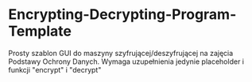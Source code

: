 # Encrypting-Decrypting-Program-Template

Prosty szablon GUI do maszyny szyfrującej/deszyfrującej na zajęcia Podstawy Ochrony Danych.
Wymaga uzupełnienia jedynie placeholder i funkcji "encrypt" i "decrypt"
